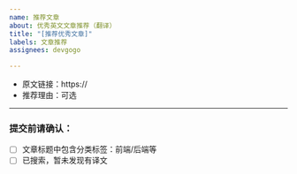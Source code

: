 ```yaml
---
name: 推荐文章
about: 优秀英文文章推荐（翻译）
title: "[推荐优秀文章]"
labels: 文章推荐
assignees: devgogo

---
```


- 原文链接：https://
- 推荐理由：可选

---

### 提交前请确认：

* [ ] 文章标题中包含分类标签：前端/后端等
* [ ] 已搜索，暂未发现有译文
